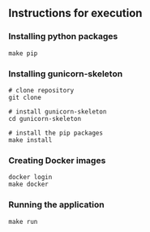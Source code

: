 ## Instructions for execution

### Installing python packages

```
make pip
```

### Installing gunicorn-skeleton

```
# clone repository
git clone

# install gunicorn-skeleton
cd gunicorn-skeleton

# install the pip packages
make install
```


### Creating Docker images

```
docker login
make docker
```

### Running the application

```
make run
```
